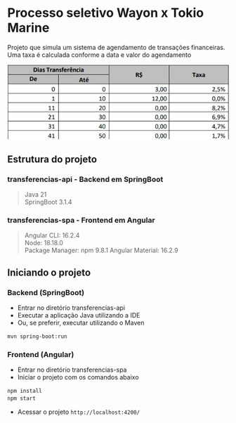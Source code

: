 # Processo seletivo Wayon x Tokio Marine
Projeto que simula um sistema de agendamento de transações financeiras. Uma taxa é calculada conforme a data e valor do agendamento

![Alt text](taxas_agendamento.png)

## Estrutura do projeto
### **transferencias-api** - Backend em SpringBoot
> Java 21 \
> SpringBoot 3.1.4

### **transferencias-spa** - Frontend em Angular
> Angular CLI: 16.2.4 \
> Node: 18.18.0 \
> Package Manager: npm 9.8.1
> Angular Material: 16.2.9

## Iniciando o projeto
### Backend (SpringBoot)
* Entrar no diretório transferencias-api
* Executar a aplicação Java utilizando a IDE
* Ou, se preferir, executar utilizando o Maven
```bash
mvn spring-boot:run
```

### Frontend (Angular)
* Entrar no diretório transferencias-spa
* Iniciar o projeto com os comandos abaixo
```bash
npm install
npm start
```
* Acessar o projeto `http://localhost:4200/`